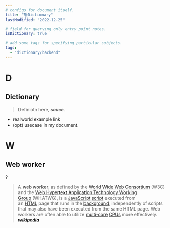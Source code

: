 ```yaml
---
# configs for document itself.
title: "📚Dictionary"
lastModified: "2022-12-25"

# field for querying only entry point notes.
isDictionary: true

# add some tags for specifying particular subjects.
tags:
  - "dictionary/backend"
---
```

# D
## Dictionary
> Definiotn here, __*souce*__.
- realworld example link
- (opt) usecase in my document.

# W
## Web worker
?
> A **web worker**, as defined by the [World Wide Web Consortium](https://en.wikipedia.org/wiki/World_Wide_Web_Consortium "World Wide Web Consortium") (W3C) and the [Web Hypertext Application Technology Working Group](https://en.wikipedia.org/wiki/Web_Hypertext_Application_Technology_Working_Group "Web Hypertext Application Technology Working Group") (WHATWG), is a [JavaScript](https://en.wikipedia.org/wiki/JavaScript "JavaScript") [script](https://en.wikipedia.org/wiki/Scripting_language "Scripting language") executed from an [HTML](https://en.wikipedia.org/wiki/HTML "HTML") page that runs in the [background](https://en.wikipedia.org/wiki/Background_process), independently of scripts that may also have been executed from the same HTML page. Web workers are often able to utilize [multi-core](https://en.wikipedia.org/wiki/Multi-core "Multi-core") [CPUs](https://en.wikipedia.org/wiki/CPU "CPU") more effectively. **_[wikipedia](https://en.wikipedia.org/wiki/Web_worker)_**

